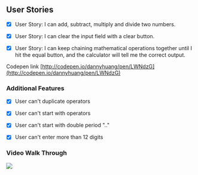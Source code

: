 ## User Stories
- [x] User Story: I can add, subtract, multiply and divide two numbers.

- [x] User Story: I can clear the input field with a clear button.

- [x] User Story: I can keep chaining mathematical operations together until I hit the equal button, and the calculator will tell me the correct output.

Codepen link [http://codepen.io/dannyhuang/pen/LWNdzG](http://codepen.io/dannyhuang/pen/LWNdzG)


### Additional Features

- [x] User can't duplicate operators
- [x] User can't start with operators
- [x] User can't start with double period ".."
- [x] User can't enter more than 12 digits


### Video Walk Through
![](https://github.com/kuanhsuh/jscalculator/blob/master/demo.gif)
